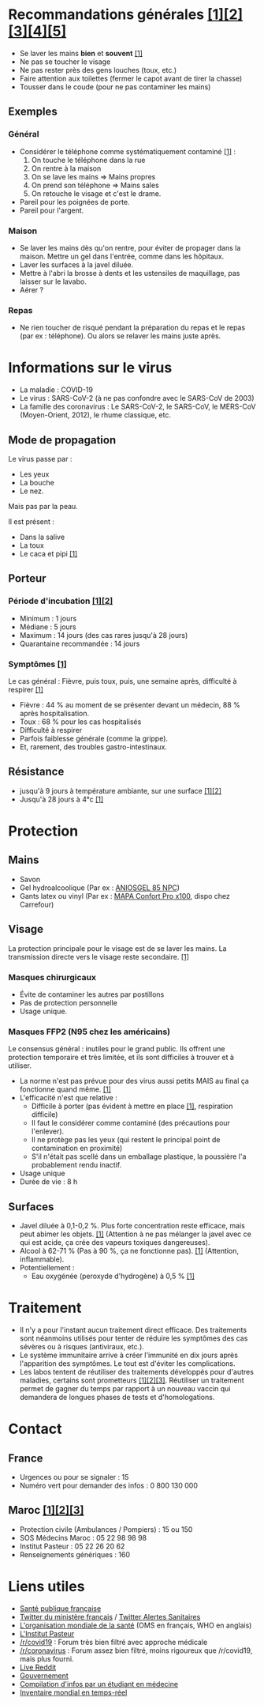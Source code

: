 # Recommandations générales [[1]](https://www.ameli.fr/assure/sante/themes/gestes-barrieres/les-4-gestes-barrieres-adopter-pour-limiter-la-transmission-des-virus-de-lhiver)[[2]](https://www.gouvernement.fr/info-coronavirus)[[3]](https://www.who.int/fr/emergencies/diseases/novel-coronavirus-2019/advice-for-public)[[4]](https://www.cdc.gov/handwashing/show-me-the-science-handwashing.html)[[5]](https://www.reddit.com/r/COVID19/comments/fcdcgr/good_advice_on_protecting_yourself_from/)
* Se laver les mains **bien** et **souvent** [[1]](https://twitter.com/MinSoliSante/status/1233056539583315968?s=20)
* Ne pas se toucher le visage
* Ne pas rester près des gens louches (toux, etc.)
* Faire attention aux toilettes (fermer le capot avant de tirer la chasse)
* Tousser dans le coude (pour ne pas contaminer les mains)

## Exemples
### Général
* Considérer le téléphone comme systématiquement contaminé [[1]](https://qz.com/1810508/covid-19-can-likely-live-up-to-96-hours-on-your-phone/?utm_source=reddit.com) : 
  1. On touche le téléphone dans la rue
  1. On rentre à la maison
  1. On se lave les mains => Mains propres
  1. On prend son téléphone => Mains sales
  1. On retouche le visage et c'est le drame.
* Pareil pour les poignées de porte.
* Pareil pour l'argent.
  
### Maison
* Se laver les mains dès qu'on rentre, pour éviter de propager dans la maison. Mettre un gel dans l'entrée, comme dans les hôpitaux.
* Laver les surfaces à la javel diluée. 
* Mettre à l'abri la brosse à dents et les ustensiles de maquillage, pas laisser sur le lavabo.
* Aérer ?

### Repas
* Ne rien toucher de risqué pendant la préparation du repas et le repas (par ex : téléphone). Ou alors se relaver les mains juste après.

# Informations sur le virus
* La maladie : COVID-19
* Le virus : SARS-CoV-2 (à ne pas confondre avec le SARS-CoV de 2003)
* La famille des coronavirus : Le SARS-CoV-2, le SARS-CoV, le MERS-CoV (Moyen-Orient, 2012), le rhume classique, etc.

## Mode de propagation
Le virus passe par : 
* Les yeux
* La bouche
* Le nez. 

Mais pas par la peau.

Il est présent : 
* Dans la salive
* La toux
* Le caca et pipi [[1]](https://www.livescience.com/coronavirus-covid-19-spread-through-feces.html)

## Porteur

### Période d'incubation [[1]](https://www.medrxiv.org/content/10.1101/2020.02.06.20020974v1)[[2]](https://www.who.int/fr/emergencies/diseases/novel-coronavirus-2019/advice-for-public/q-a-coronaviruses)
* Minimum : 1 jours
* Médiane : 5 jours
* Maximum : 14 jours (des cas rares jusqu'à 28 jours)
* Quarantaine recommandée : 14 jours

### Symptômes [[1]](https://www.medrxiv.org/content/10.1101/2020.02.06.20020974v1)
Le cas général : Fièvre, puis toux, puis, une semaine après, difficulté à respirer [[1]](https://www.reddit.com/r/COVID19/comments/fakavo/compilation_of_information_for_health/)
* Fièvre : 44 % au moment de se présenter devant un médecin, 88 % après hospitalisation.
* Toux : 68 % pour les cas hospitalisés
* Difficulté à respirer
* Parfois faiblesse générale (comme la grippe).
* Et, rarement, des troubles gastro-intestinaux.

## Résistance
* jusqu'à 9 jours à température ambiante, sur une surface [[1]](https://www.reddit.com/r/COVID19/comments/f8bpur/persistence_of_coronaviruses_on_inanimate/)[[2]](https://qz.com/1810508/covid-19-can-likely-live-up-to-96-hours-on-your-phone/?utm_source=reddit.com)
* Jusqu'à 28 jours à 4°c [[1]](https://www.ncbi.nlm.nih.gov/pmc/articles/PMC2863430/)

# Protection

## Mains
* Savon
* Gel hydroalcoolique (Par ex : [ANIOSGEL 85 NPC](https://www.phimedical.fr/desinfection/hygiene-des-mains/gel-hydroalcoolique-aniosgel-85-npc-flacon-de-1-l-au-choix.html?search_query=aniosgel&results=5))
* Gants latex ou vinyl (Par ex : [MAPA Confort Pro x100](https://www.amazon.fr/Mapa-Gants-M%C3%A9nage-Confort-Taille/dp/B06XWVLDMG), dispo chez Carrefour)

## Visage
La protection principale pour le visage est de se laver les mains. La transmission directe vers le visage reste secondaire. [[1]](https://twitter.com/MinSoliSante/status/1233056539583315968?s=20)

### Masques chirurgicaux
* Évite de contaminer les autres par postillons
* Pas de protection personnelle
* Usage unique.

### Masques FFP2 (N95 chez les américains)
Le consensus général : inutiles pour le grand public. Ils offrent une protection temporaire et très limitée, et ils sont difficiles à trouver et à utiliser. 

* La norme n'est pas prévue pour des virus aussi petits MAIS au final ça fonctionne quand même. [[1]](https://www.reddit.com/r/COVID19/comments/f5gijm/n95_masks_are_effective_for_particles_larger_and/)
* L'efficacité n'est que relative : 
  * Difficile à porter (pas évident à mettre en place [[1]](https://www.youtube.com/watch?v=zoxpvDVo_NI), respiration difficile)
  * Il faut le considérer comme contaminé (des précautions pour l'enlever).
  * Il ne protège pas les yeux (qui restent le principal point de contamination en proximité)
  * S'il n'était pas scellé dans un emballage plastique, la poussière l'a probablement rendu inactif.
* Usage unique
* Durée de vie : 8 h

## Surfaces
* Javel diluée à 0,1-0,2 %. Plus forte concentration reste efficace, mais peut abimer les objets. [[1]](https://www.reddit.com/r/COVID19/comments/f8bpur/persistence_of_coronaviruses_on_inanimate/) (Attention à ne pas mélanger la javel avec ce qui est acide, ça crée des vapeurs toxiques dangereuses).
* Alcool à 62-71 % (Pas à 90 %, ça ne fonctionne pas). [[1]](https://www.reddit.com/r/COVID19/comments/f8bpur/persistence_of_coronaviruses_on_inanimate/) (Attention, inflammable).
* Potentiellement : 
  * Eau oxygénée (peroxyde d'hydrogène) à 0,5 % [[1]](https://www.journalofhospitalinfection.com/article/S0195-6701(20)30046-3/abstract)

# Traitement 
* Il n'y a pour l'instant aucun traitement direct efficace. Des traitements sont néanmoins utilisés pour tenter de réduire les symptômes des cas sévères ou à risques (antiviraux, etc.). 
* Le système immunitaire arrive à créer l'immunité en dix jours après l'apparition des symptômes. Le tout est d'éviter les complications. 
* Les labos tentent de réutiliser des traitements développés pour d'autres maladies, certains sont prometteurs [[1]](https://www.ncbi.nlm.nih.gov/pubmed/32074550)[[2]](https://en.yna.co.kr/view/AEN20200303010900320)[[3]](https://www.reddit.com/r/COVID19/comments/fdtkv4/dutch_clinical_guidelines_for_treating_covid19/). Réutiliser un traitement permet de gagner du temps par rapport à un nouveau vaccin qui demandera de longues phases de tests et d'homologations.

# Contact
## France
* Urgences ou pour se signaler : 15
* Numéro vert pour demander des infos : 0 800 130 000

## Maroc [[1]](https://www.le212.info/Numeros-des-urgences-Maroc_a15916.html)[[2]](https://www.challenge.ma/ces-numeros-indispensables-en-cas-durgence-115312/)[[3]](http://www.guidedumaroc.com/service-numeros-urgences.html)
* Protection civile (Ambulances / Pompiers) : 15 ou 150 
* SOS Médecins Maroc : 05 22 98 98 98
* Institut Pasteur : 05 22 26 20 62
* Renseignements génériques : 160

# Liens utiles
* [Santé publique française](https://www.santepubliquefrance.fr/maladies-et-traumatismes/maladies-et-infections-respiratoires/infection-a-coronavirus/articles/covid-19-situation-epidemiologique-internationale)
* [Twitter du ministère français](https://twitter.com/MinSoliSante) / [Twitter Alertes Sanitaires](https://twitter.com/AlerteSanitaire)
* [L'organisation mondiale de la santé](https://www.who.int/fr/emergencies/diseases/novel-coronavirus-2019) (OMS en français, WHO en anglais)
* [L'Institut Pasteur](https://www.pasteur.fr/fr/centre-medical/fiches-maladies/coronavirus-wuhan)
* [/r/covid19](https://www.reddit.com/r/covid19) : Forum très bien filtré avec approche médicale
* [/r/coronavirus](https://www.reddit.com/r/coronavirus) : Forum assez bien filtré, moins rigoureux que /r/covid19, mais plus fourni.
* [Live Reddit](https://www.reddit.com/live/14d816ty1ylvo/)
* [Gouvernement](https://www.gouvernement.fr/)
* [Compilation d'infos par un étudiant en médecine](https://www.reddit.com/r/COVID19/comments/fakavo/compilation_of_information_for_health/)
* [Inventaire mondial en temps-réel](https://www.youtube.com/watch?v=qgylp3Td1Bw)

